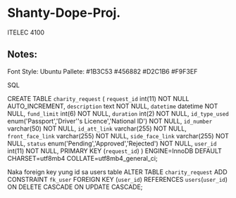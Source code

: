 # Shanty-Dope-Proj.
ITELEC 4100

Notes:
--------------------------------------------------------------------------
Font Style: Ubuntu
Pallete:
    #1B3C53
    #456882
    #D2C1B6
    #F9F3EF


SQL

CREATE TABLE `charity_request` (
  `request_id` int(11) NOT NULL AUTO_INCREMENT,
  `description` text NOT NULL,
  `datetime` datetime NOT NULL,
  `fund_limit` int(6) NOT NULL,
  `duration` int(2) NOT NULL,
  `id_type_used` enum('Passport','Driver''s Licence','National ID') NOT NULL,
  `id_number` varchar(50) NOT NULL,
  `id_att_link` varchar(255) NOT NULL,
  `front_face_link` varchar(255) NOT NULL,
  `side_face_link` varchar(255) NOT NULL,
  `status` enum('Pending','Approved','Rejected') NOT NULL,
  `user_id` int(11) NOT NULL,
  PRIMARY KEY (`request_id`)
) ENGINE=InnoDB DEFAULT CHARSET=utf8mb4 COLLATE=utf8mb4_general_ci;

Naka foreign key yung id sa users table
ALTER TABLE `charity_request`
  ADD CONSTRAINT `fk_user`
  FOREIGN KEY (`user_id`) REFERENCES `users`(`user_id`) 
  ON DELETE CASCADE ON UPDATE CASCADE;
